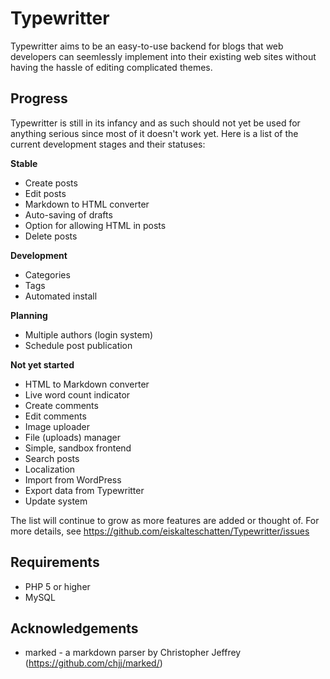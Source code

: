 Typewritter
===========

Typewritter aims to be an easy-to-use backend for blogs that web developers can seemlessly implement into their existing web sites without having the hassle of editing complicated themes.


Progress
------------

Typewritter is still in its infancy and as such should not yet be used for anything serious since most of it doesn't work yet. Here is a list of the current development stages and their statuses:

**Stable**
- Create posts
- Edit posts
- Markdown to HTML converter
- Auto-saving of drafts
- Option for allowing HTML in posts
- Delete posts

**Development**
- Categories
- Tags
- Automated install

**Planning**
- Multiple authors (login system)
- Schedule post publication

**Not yet started**
- HTML to Markdown converter
- Live word count indicator
- Create comments
- Edit comments
- Image uploader
- File (uploads) manager
- Simple, sandbox frontend
- Search posts
- Localization
- Import from WordPress
- Export data from Typewritter
- Update system

The list will continue to grow as more features are added or thought of. For more details, see https://github.com/eiskalteschatten/Typewritter/issues

Requirements
------------

- PHP 5 or higher
- MySQL

Acknowledgements
------------

- marked - a markdown parser by Christopher Jeffrey (https://github.com/chjj/marked/)
